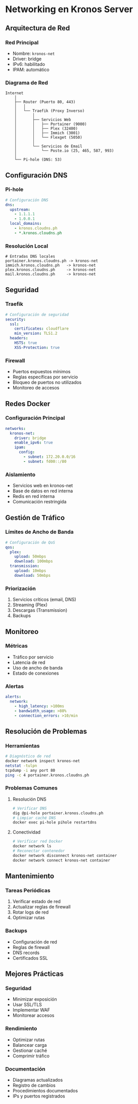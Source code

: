 # Networking en Kronos Server

## Arquitectura de Red

### Red Principal
- Nombre: `kronos-net`
- Driver: bridge
- IPv6: habilitado
- IPAM: automático

### Diagrama de Red
```plaintext
Internet
    │
    ├── Router (Puerto 80, 443)
    │   │
    │   └── Traefik (Proxy Inverso)
    │       │
    │       ├── Servicios Web
    │       │   ├── Portainer (9000)
    │       │   ├── Plex (32400)
    │       │   ├── Immich (3001)
    │       │   └── Flexget (5050)
    │       │
    │       └── Servicios de Email
    │           └── Poste.io (25, 465, 587, 993)
    │
    └── Pi-hole (DNS: 53)
```

## Configuración DNS

### Pi-hole
```yaml
# Configuración DNS
dns:
  upstream:
    - 1.1.1.1
    - 1.0.0.1
  local_domains:
    - kronos.cloudns.ph
    - *.kronos.cloudns.ph
```

### Resolución Local
```plaintext
# Entradas DNS locales
portainer.kronos.cloudns.ph -> kronos-net
immich.kronos.cloudns.ph   -> kronos-net
plex.kronos.cloudns.ph     -> kronos-net
mail.kronos.cloudns.ph     -> kronos-net
```

## Seguridad

### Traefik
```yaml
# Configuración de seguridad
security:
  ssl:
    certificates: cloudflare
    min_version: TLS1.2
  headers:
    HSTS: true
    XSS-Protection: true
```

### Firewall
- Puertos expuestos mínimos
- Reglas específicas por servicio
- Bloqueo de puertos no utilizados
- Monitoreo de accesos

## Redes Docker

### Configuración Principal
```yaml
networks:
  kronos-net:
    driver: bridge
    enable_ipv6: true
    ipam:
      config:
        - subnet: 172.20.0.0/16
        - subnet: fd00::/80
```

### Aislamiento
- Servicios web en kronos-net
- Base de datos en red interna
- Redis en red interna
- Comunicación restringida

## Gestión de Tráfico

### Límites de Ancho de Banda
```yaml
# Configuración de QoS
qos:
  plex:
    upload: 50mbps
    download: 100mbps
  transmission:
    upload: 10mbps
    download: 50mbps
```

### Priorización
1. Servicios críticos (email, DNS)
2. Streaming (Plex)
3. Descargas (Transmission)
4. Backups

## Monitoreo

### Métricas
- Tráfico por servicio
- Latencia de red
- Uso de ancho de banda
- Estado de conexiones

### Alertas
```yaml
alerts:
  network:
    - high_latency: >100ms
    - bandwidth_usage: >80%
    - connection_errors: >10/min
```

## Resolución de Problemas

### Herramientas
```bash
# Diagnóstico de red
docker network inspect kronos-net
netstat -tulpn
tcpdump -i any port 80
ping -c 4 portainer.kronos.cloudns.ph
```

### Problemas Comunes
1. Resolución DNS
   ```bash
   # Verificar DNS
   dig @pi-hole portainer.kronos.cloudns.ph
   # Limpiar caché DNS
   docker exec pi-hole pihole restartdns
   ```

2. Conectividad
   ```bash
   # Verificar red Docker
   docker network ls
   # Reconectar contenedor
   docker network disconnect kronos-net container
   docker network connect kronos-net container
   ```

## Mantenimiento

### Tareas Periódicas
1. Verificar estado de red
2. Actualizar reglas de firewall
3. Rotar logs de red
4. Optimizar rutas

### Backups
- Configuración de red
- Reglas de firewall
- DNS records
- Certificados SSL

## Mejores Prácticas

### Seguridad
- Minimizar exposición
- Usar SSL/TLS
- Implementar WAF
- Monitorear accesos

### Rendimiento
- Optimizar rutas
- Balancear carga
- Gestionar caché
- Comprimir tráfico

### Documentación
- Diagramas actualizados
- Registro de cambios
- Procedimientos documentados
- IPs y puertos registrados